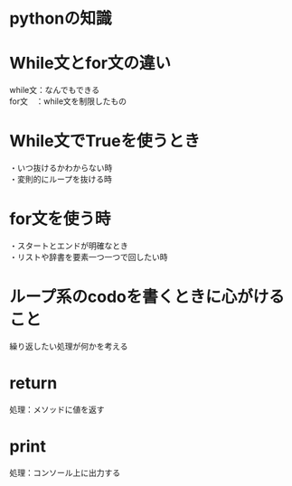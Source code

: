 # pythonの知識
# While文とfor文の違い
  while文：なんでもできる  
  for文　：while文を制限したもの  

# While文でTrueを使うとき
 ・いつ抜けるかわからない時  
 ・変則的にループを抜ける時  

# for文を使う時
 ・スタートとエンドが明確なとき  
 ・リストや辞書を要素一つ一つで回したい時  

# ループ系のcodoを書くときに心がけること  
 繰り返したい処理が何かを考える  

# return
 処理：メソッドに値を返す

# print
 処理：コンソール上に出力する
